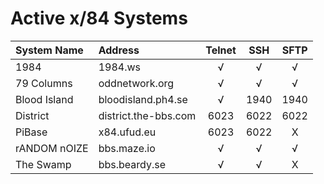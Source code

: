 # Active x/84 Systems

| System Name | Address | Telnet | SSH | SFTP |
|:------------|:--------|:------:|:---:|:----:|
| 1984 | 1984.ws | √ | √ | √ |
| 79 Columns | oddnetwork.org | √ | √ | √ |
| Blood Island | bloodisland.ph4.se | √ | 1940 | 1940 |
| District | district.the-bbs.com | 6023 | 6022 | 6022 |
| PiBase | x84.ufud.eu | 6023 | 6022 | X |
| rANDOM nOIZE | bbs.maze.io | √ | √ | √ |
| The Swamp | bbs.beardy.se | √ | √ | X |
